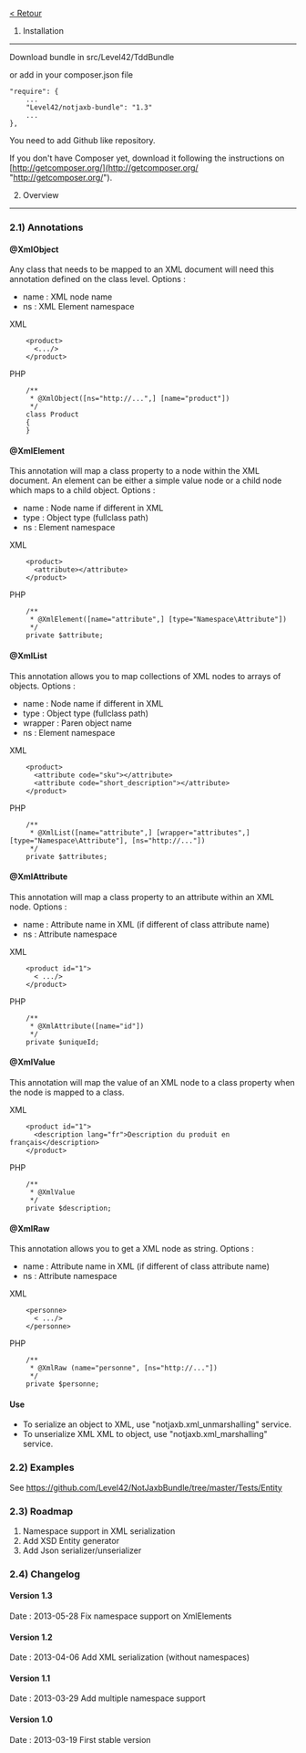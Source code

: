 [< Retour](https://github.com/Level42/NotJaxbBundle/blob/master/README.md "< Retour")


1) Installation
----------------------------------
Download bundle in src/Level42/TddBundle

or add in your composer.json file

    "require": {
        ...
        "Level42/notjaxb-bundle": "1.3"
        ...
    },
    
You need to add Github like repository.

If you don't have Composer yet, download it following the instructions on 
[http://getcomposer.org/](http://getcomposer.org/ "http://getcomposer.org/").

2) Overview
-------------------------------
### 2.1) Annotations
#### @XmlObject
Any class that needs to be mapped to an XML document will need this annotation defined on the class level.
Options :
- name : XML node name
- ns : XML Element namespace

XML

        <product>
          <.../>
        </product>
        
PHP

        /**
         * @XmlObject([ns="http://...",] [name="product"])
         */
        class Product
        {
        }
        
#### @XmlElement
This annotation will map a class property to a node within the XML document. An element can be either a simple value node or a child node which maps to a child object.
Options :
- name : Node name if different in XML
- type : Object type (fullclass path)
- ns : Element namespace

XML

        <product>
          <attribute></attribute>
        </product>
        
PHP

        /**
         * @XmlElement([name="attribute",] [type="Namespace\Attribute"])
         */
        private $attribute;

#### @XmlList
This annotation allows you to map collections of XML nodes to arrays of objects.
Options :
- name : Node name if different in XML
- type : Object type (fullclass path)
- wrapper : Paren object name
- ns : Element namespace

XML

        <product>
          <attribute code="sku"></attribute>
          <attribute code="short_description"></attribute>
        </product>
        
PHP

        /**
         * @XmlList([name="attribute",] [wrapper="attributes",] [type="Namespace\Attribute"], [ns="http://..."])
         */
        private $attributes;


#### @XmlAttribute
This annotation will map a class property to an attribute within an XML node.
Options :
- name : Attribute name in XML (if different of class attribute name)
- ns : Attribute namespace

XML

        <product id="1">
          < .../>
        </product>
        
PHP

        /**
         * @XmlAttribute([name="id"])
         */
        private $uniqueId;

#### @XmlValue
This annotation will map the value of an XML node to a class property when the node is mapped to a class.

XML

        <product id="1">
          <description lang="fr">Description du produit en français</description>
        </product>
        
PHP

        /**
         * @XmlValue
         */
        private $description;

#### @XmlRaw
This annotation allows you to get a XML node as string.
Options :
- name : Attribute name in XML (if different of class attribute name)
- ns : Attribute namespace

XML

        <personne>
          < .../>
        </personne>

PHP

        /**
         * @XmlRaw (name="personne", [ns="http://..."])
         */
        private $personne;

#### Use
- To serialize an object to XML, use "notjaxb.xml_unmarshalling" service.
- To unserialize XML XML to object, use "notjaxb.xml_marshalling" service.

### 2.2) Examples
See https://github.com/Level42/NotJaxbBundle/tree/master/Tests/Entity

### 2.3) Roadmap
1. Namespace support in XML serialization
2. Add XSD Entity generator
3. Add Json serializer/unserializer

### 2.4) Changelog
#### Version 1.3
Date : 2013-05-28
Fix namespace support on XmlElements
#### Version 1.2
Date : 2013-04-06
Add XML serialization (without namespaces)
#### Version 1.1
Date : 2013-03-29
Add multiple namespace support
#### Version 1.0
Date : 2013-03-19
First stable version